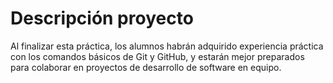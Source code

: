 # Descripción proyecto

Al finalizar esta práctica, los alumnos habrán adquirido experiencia práctica con los comandos básicos de Git y GitHub, y estarán mejor preparados para colaborar en proyectos de desarrollo de software en equipo.
